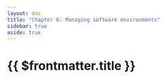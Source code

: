 ```yaml
---
layout: doc
title: "Chapter 6: Managing software environments"
sidebar: true
aside: true
---
```


# {{ $frontmatter.title }}
